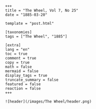 
    +++
    title = "The Wheel, Vol 7, No 25"
    date = "1885-03-20"

    template = "post.html"

    [taxonomies]
    tags = ["The Wheel", "1885"]

    [extra]
    lang = "en"
    toc = true
    comment = true
    copy = true
    math = false
    mermaid = false
    display_tags = true
    truncate_summary = false
    featured = false
    reaction = false
    +++

    ![header](/images/The Wheel/header.png)

    